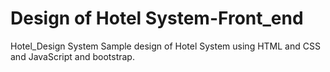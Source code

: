 # Design of Hotel System-Front_end
Hotel_Design System
Sample design of Hotel System using HTML and CSS and JavaScript and bootstrap. 

